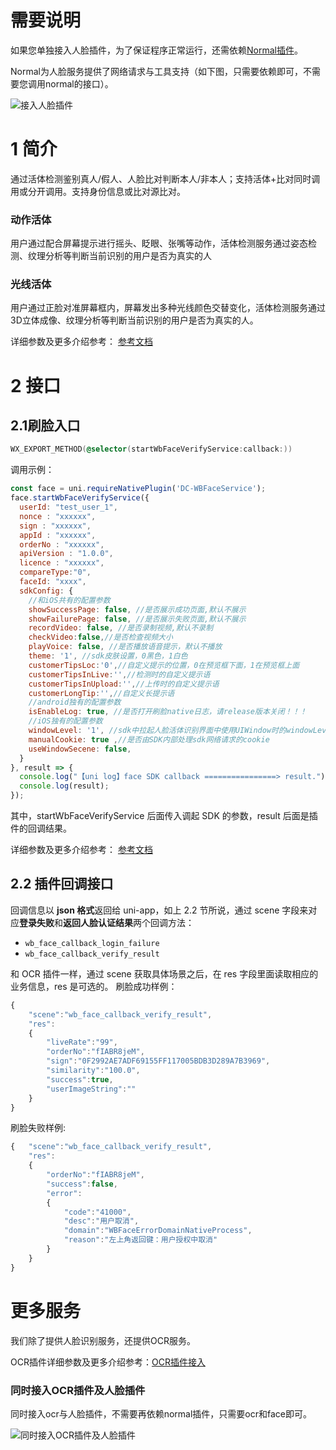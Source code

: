 # 需要说明

如果您单独接入人脸插件，为了保证程序正常运行，还需依赖[Normal插件](https://ext.dcloud.net.cn/plugin?id=1491)。

Normal为人脸服务提供了网络请求与工具支持（如下图，只需要依赖即可，不需要您调用normal的接口）。

![接入人脸插件](https://vkceyugu.cdn.bspapp.com/VKCEYUGU-24c8e43f-8ab5-4573-ad5f-41a8ba90749b/a10e29a0-123e-46bc-87d3-a5432cd5a50f.jpg)



# 1 简介

通过活体检测鉴别真人/假人、人脸比对判断本人/非本人；支持活体+比对同时调用或分开调用。支持身份信息或比对源比对。

### 动作活体
用户通过配合屏幕提示进行摇头、眨眼、张嘴等动作，活体检测服务通过姿态检测、纹理分析等判断当前识别的用户是否为真实的人

### 光线活体
用户通过正脸对准屏幕框内，屏幕发出多种光线颜色交替变化，活体检测服务通过3D立体成像、纹理分析等判断当前识别的用户是否为真实的人。

详细参数及更多介绍参考：
[参考文档](https://cloud.tencent.com/document/product/1007/35874)

# 2 接口

## 2.1刷脸入口
```objective-c
WX_EXPORT_METHOD(@selector(startWbFaceVerifyService:callback:))

```

调用示例：
```js
const face = uni.requireNativePlugin('DC-WBFaceService');
face.startWbFaceVerifyService({
  userId: "test_user_1",
  nonce : "xxxxxx",
  sign : "xxxxxx",
  appId : "xxxxxx",
  orderNo : "xxxxxx",
  apiVersion : "1.0.0",
  licence : "xxxxxx",
  compareType:"0",
  faceId: "xxxx",
  sdkConfig: {
    //和iOS共有的配置参数
    showSuccessPage: false, //是否展示成功页面,默认不展示
    showFailurePage: false, //是否展示失败页面,默认不展示
    recordVideo: false, //是否录制视频,默认不录制
    checkVideo:false,//是否检查视频大小
    playVoice: false, //是否播放语音提示，默认不播放
    theme: '1', //sdk皮肤设置，0黑色，1白色
    customerTipsLoc:'0',//自定义提示的位置，0在预览框下面，1在预览框上面
    customerTipsInLive:'',//检测时的自定义提示语
    customerTipsInUpload:'',//上传时的自定义提示语
    customerLongTip:'',//自定义长提示语
    //android独有的配置参数
    isEnableLog: true, //是否打开刷脸native日志，请release版本关闭！！！
    //iOS独有的配置参数
    windowLevel: '1', //sdk中拉起人脸活体识别界面中使用UIWindow时的windowLevel配置
    manualCookie: true ,//是否由SDK内部处理sdk网络请求的cookie
    useWindowSecene: false,
  }
}, result => {
  console.log("【uni log】face SDK callback ================> result.");
  console.log(result);
});

```
其中，startWbFaceVerifyService 后面传入调起 SDK 的参数，result 后面是插件的回调结果。


详细参数及更多介绍参考：
[参考文档](https://cloud.tencent.com/document/product/1007/35874)


## 2.2 插件回调接口

回调信息以 **json 格式**返回给 uni-app，如上 2.2 节所说，通过 scene 字段来对应**登录失败**和**返回人脸认证结果**两个回调方法：

- `wb_face_callback_login_failure`
- `wb_face_callback_verify_result`


和 OCR 插件一样，通过 scene 获取具体场景之后，在 res 字段里面读取相应的业务信息，res 是可选的。
刷脸成功样例：
```js
{
	"scene":"wb_face_callback_verify_result",
	"res":
	{
		"liveRate":"99",
		"orderNo":"fIABR8jeM",
		"sign":"0F2992AE7ADF69155FF117005BDB3D289A7B3969",
		"similarity":"100.0",
		"success":true,
		"userImageString":""
	}
}
```
刷脸失败样例:
```js
{	"scene":"wb_face_callback_verify_result",
	"res":
	{
		"orderNo":"fIABR8jeM",
		"success":false,
		"error":
		{
			"code":"41000",
			"desc":"用户取消",
            "domain":"WBFaceErrorDomainNativeProcess",
			"reason":"左上角返回键：用户授权中取消"
		}
	}
}
```



# 更多服务

我们除了提供人脸识别服务，还提供OCR服务。

OCR插件详细参数及更多介绍参考：[OCR插件接入](https://ext.dcloud.net.cn/plugin?id=1233)

### 同时接入OCR插件及人脸插件
同时接入ocr与人脸插件，不需要再依赖normal插件，只需要ocr和face即可。

![同时接入OCR插件及人脸插件](https://vkceyugu.cdn.bspapp.com/VKCEYUGU-24c8e43f-8ab5-4573-ad5f-41a8ba90749b/8eb6b612-0d82-4e62-8889-68878b88e095.jpg)
